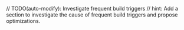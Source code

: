// TODO(auto-modify): Investigate frequent build triggers
// hint: Add a section to investigate the cause of frequent build triggers and propose optimizations.
